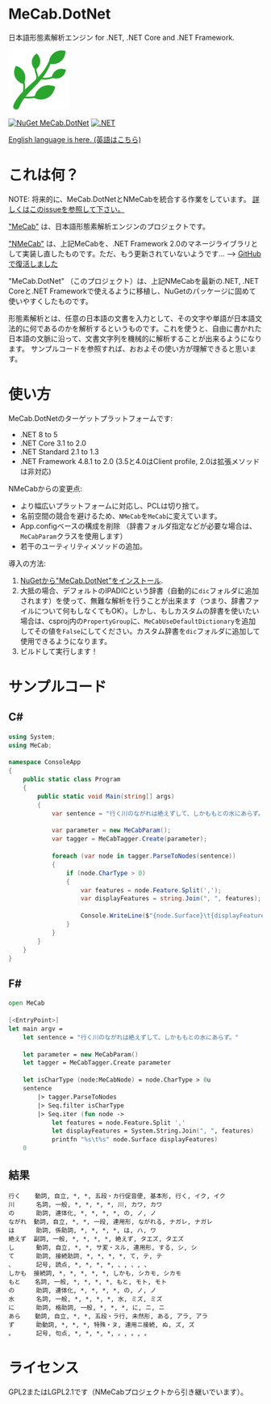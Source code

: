 # MeCab.DotNet

日本語形態素解析エンジン for .NET, .NET Core and .NET Framework.

![MeCab.DotNet](Images/MeCab.DotNet-120.png)

[![NuGet MeCab.DotNet](https://img.shields.io/nuget/v/MeCab.DotNet.svg?style=flat)](https://www.nuget.org/packages/MeCab.DotNet) [![.NET](https://github.com/kekyo/MeCab.DotNet/actions/workflows/build.yml/badge.svg?branch=main)](https://github.com/kekyo/MeCab.DotNet/actions/workflows/build.yml)

[English language is here. (英語はこちら)](README.md)

# これは何？

NOTE: 将来的に、MeCab.DotNetとNMeCabを統合する作業をしています。 [詳しくはこのissueを参照して下さい。](https://github.com/kekyo/MeCab.DotNet/issues/5)

["MeCab"](https://github.com/taku910/mecab) は、日本語形態素解析エンジンのプロジェクトです。

["NMeCab"](https://ja.osdn.net/projects/nmecab/) は、上記MeCabを、.NET Framework 2.0のマネージライブラリとして実装し直したものです。ただ、もう更新されていないようです...  --> [GitHubで復活しました](https://github.com/komutan/NMeCab)

"MeCab.DotNet" （このプロジェクト）は、上記NMeCabを最新の.NET, .NET Coreと.NET Frameworkで使えるように移植し、NuGetのパッケージに固めて使いやすくしたものです。

形態素解析とは、任意の日本語の文書を入力として、その文字や単語が日本語文法的に何であるのかを解析するというものです。これを使うと、自由に書かれた日本語の文脈に沿って、文書文字列を機械的に解析することが出来るようになります。
サンプルコードを参照すれば、おおよその使い方が理解できると思います。

# 使い方

MeCab.DotNetのターゲットプラットフォームです:

* .NET 8 to 5
* .NET Core 3.1 to 2.0
* .NET Standard 2.1 to 1.3
* .NET Framework 4.8.1 to 2.0 (3.5と4.0はClient profile, 2.0は拡張メソッドは非対応)

NMeCabからの変更点:

* より幅広いプラットフォームに対応し、PCLは切り捨て。
* 名前空間の競合を避けるため、`NMeCab`を`MeCab`に変えています。
* App.configベースの構成を削除 （辞書フォルダ指定などが必要な場合は、`MeCabParam`クラスを使用します）
* 若干のユーティリティメソッドの追加。

導入の方法:

1. [NuGetから"MeCab.DotNet"をインストール](https://www.nuget.org/packages/MeCab.DotNet).
2. 大抵の場合、デフォルトのIPADICという辞書（自動的に`dic`フォルダに追加されます）を使って、無難な解析を行うことが出来ます（つまり、辞書ファイルについて何もしなくてもOK）。しかし、もしカスタムの辞書を使いたい場合は、csproj内の`PropertyGroup`に、`MeCabUseDefaultDictionary`を追加してその値を`False`にしてください。カスタム辞書を`dic`フォルダに追加して使用できるようになります。
3. ビルドして実行します！

# サンプルコード

## C#

```csharp
using System;
using MeCab;

namespace ConsoleApp
{
    public static class Program
    {
        public static void Main(string[] args)
        {
            var sentence = "行く川のながれは絶えずして、しかももとの水にあらず。";

            var parameter = new MeCabParam();
            var tagger = MeCabTagger.Create(parameter);

            foreach (var node in tagger.ParseToNodes(sentence))
            {
                if (node.CharType > 0)
                {
                    var features = node.Feature.Split(',');
                    var displayFeatures = string.Join(", ", features);

                    Console.WriteLine($"{node.Surface}\t{displayFeatures}");
                }
            }
        }
    }
}
```

## F#

```fsharp
open MeCab

[<EntryPoint>]
let main argv =
    let sentence = "行く川のながれは絶えずして、しかももとの水にあらず。"

    let parameter = new MeCabParam()
    let tagger = MeCabTagger.Create parameter

    let isCharType (node:MeCabNode) = node.CharType > 0u
    sentence
        |> tagger.ParseToNodes
        |> Seq.filter isCharType
        |> Seq.iter (fun node ->
            let features = node.Feature.Split ','
            let displayFeatures = System.String.Join(", ", features)
            printfn "%s\t%s" node.Surface displayFeatures)
    0
```

## 結果

```
行く    動詞, 自立, *, *, 五段・カ行促音便, 基本形, 行く, イク, イク
川      名詞, 一般, *, *, *, *, 川, カワ, カワ
の      助詞, 連体化, *, *, *, *, の, ノ, ノ
ながれ  動詞, 自立, *, *, 一段, 連用形, ながれる, ナガレ, ナガレ
は      助詞, 係助詞, *, *, *, *, は, ハ, ワ
絶えず  副詞, 一般, *, *, *, *, 絶えず, タエズ, タエズ
し      動詞, 自立, *, *, サ変・スル, 連用形, する, シ, シ
て      助詞, 接続助詞, *, *, *, *, て, テ, テ
、      記号, 読点, *, *, *, *, 、, 、, 、
しかも  接続詞, *, *, *, *, *, しかも, シカモ, シカモ
もと    名詞, 一般, *, *, *, *, もと, モト, モト
の      助詞, 連体化, *, *, *, *, の, ノ, ノ
水      名詞, 一般, *, *, *, *, 水, ミズ, ミズ
に      助詞, 格助詞, 一般, *, *, *, に, ニ, ニ
あら    動詞, 自立, *, *, 五段・ラ行, 未然形, ある, アラ, アラ
ず      助動詞, *, *, *, 特殊・ヌ, 連用ニ接続, ぬ, ズ, ズ
。      記号, 句点, *, *, *, *, 。, 。, 。
```

# ライセンス

GPL2またはLGPL2.1です（NMeCabプロジェクトから引き継いでいます）。
